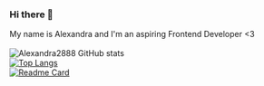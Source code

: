 ### Hi there 👋
My name is Alexandra and I'm an aspiring Frontend Developer <3
<br>
<br>
![Alexandra2888 GitHub stats](https://github-readme-stats.vercel.app/api?username=Alexandra2888&show_icons=true&theme=cobalt)
<br>
[![Top Langs](https://github-readme-stats.vercel.app/api/top-langs/?username=Alexandra2888)](https://github.com/Alexandra2888/Alexandra2888.git)
<br>
[![Readme Card](https://github-readme-stats.vercel.app/api/pin/?username=Alexandra2888a&repo=github-readme-stats)](https://github.com/Alexandra2888/github-readme-stats)





<!--
**Alexandra2888/Alexandra2888** is a ✨ _special_ ✨ repository because its `README.md` (this file) appears on your GitHub profile.

Here are some ideas to get you started:

- 🔭 I’m currently working on ...
- 🌱 I’m currently learning ...
- 👯 I’m looking to collaborate on ...
- 🤔 I’m looking for help with ...
- 💬 Ask me about ...
- 📫 How to reach me: ...
- 😄 Pronouns: ...
- ⚡ Fun fact: ...
-->
